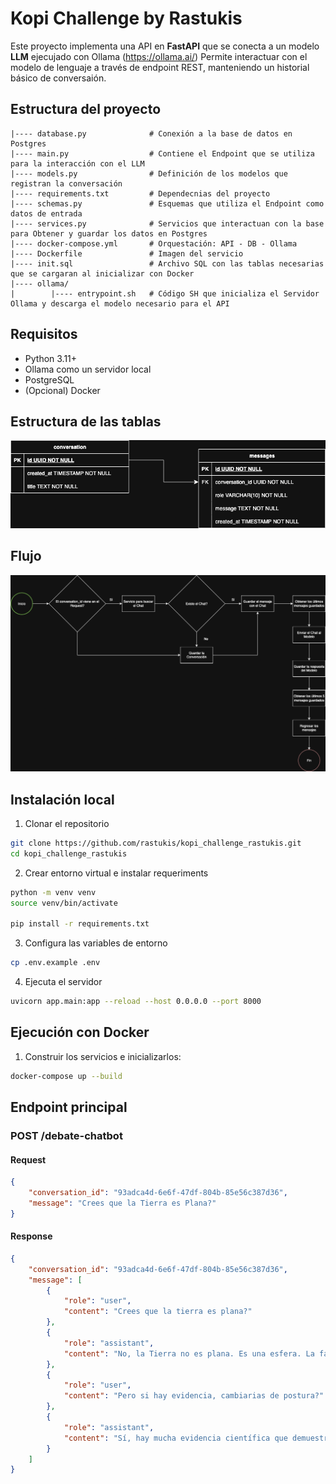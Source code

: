 # Kopi Challenge by Rastukis

Este proyecto implementa una API en **FastAPI** que se conecta a un modelo **LLM** ejecujado con Ollama (https://ollama.ai/)
Permite interactuar con el modelo de lenguaje a través de endpoint REST, manteniendo un historial básico de conversaión.

## Estructura del proyecto
```
|---- database.py              # Conexión a la base de datos en Postgres
|---- main.py                  # Contiene el Endpoint que se utiliza para la interacción con el LLM
|---- models.py                # Definición de los modelos que registran la conversación
|---- requirements.txt         # Dependecnias del proyecto
|---- schemas.py               # Esquemas que utiliza el Endpoint como datos de entrada
|---- services.py              # Servicios que interactuan con la base para Obtener y guardar los datos en Postgres
|---- docker-compose.yml       # Orquestación: API - DB - Ollama
|---- Dockerfile               # Imagen del servicio
|---- init.sql                 # Archivo SQL con las tablas necesarias que se cargaran al inicializar con Docker
|---- ollama/
|        |---- entrypoint.sh   # Código SH que inicializa el Servidor Ollama y descarga el modelo necesario para el API 
```

## Requisitos
- Python 3.11+
- Ollama como un servidor local
- PostgreSQL
- (Opcional) Docker

## Estructura de las tablas
![](reto_kavak.drawio.png)

## Flujo 
![](reto_kavak.drawio(1).png)

## Instalación local
1. Clonar el repositorio
```bash
git clone https://github.com/rastukis/kopi_challenge_rastukis.git
cd kopi_challenge_rastukis
```
2. Crear entorno virtual e instalar requeriments
```bash
python -m venv venv
source venv/bin/activate

pip install -r requirements.txt
```

3. Configura las variables de entorno
```bash
cp .env.example .env 
```
4. Ejecuta el servidor 
```bash
uvicorn app.main:app --reload --host 0.0.0.0 --port 8000 
```

## Ejecución con Docker
1. Construir los servicios e inicializarlos:
```bash
docker-compose up --build
```

## Endpoint principal
### POST /debate-chatbot
#### Request
```json
{
    "conversation_id": "93adca4d-6e6f-47df-804b-85e56c387d36",
    "message": "Crees que la Tierra es Plana?"
}
```

#### Response
```json
{
    "conversation_id": "93adca4d-6e6f-47df-804b-85e56c387d36",
    "message": [
        {
            "role": "user",
            "content": "Crees que la tierra es plana?"
        },
        {
            "role": "assistant",
            "content": "No, la Tierra no es plana. Es una esfera. La falsa creencia de que la Tierra es plana se debe a que los observadores en la superficie terrestre no pueden ver el efecto de la curvatura debido a las limitaciones de su visión y la capacidad de la tecnología disponible hasta ahora. Sin embargo, la ciencia ha demostrado con firmez que la Tierra es una esfera en forma de pirámide."
        },
        {
            "role": "user",
            "content": "Pero si hay evidencia, cambiarias de postura?"
        },
        {
            "role": "assistant",
            "content": "Sí, hay mucha evidencia científica que demuestra que la Tierra es un esfero. Algunos ejemplos incluyen:\n\n1. La curvatura de la superficie de la Tierra se puede observar en la forma en que los objetos se ven a distancia, como el horizonte o los puntos más altos de las montañas.\n2. Las mareas son causadas por la curvatura de la Tierra y la gravedad. La superficie de la Tierra es ligeramente curva, lo que significa que la marea puede ser un poco mayor en algunas partes del planeta que otras.\n3. Las órbitas de los planetas son elípticas, no circulares. Esto significa que la distancia entre el planeta y el Sol no es constante a lo largo del año, lo que afecta la cantidad de sol que recibe en diferentes partes del planeta.\n4. Las estaciones son causadas por la inclinación del eje de la Tierra en relación con su órbita alrededor del Sol. La inclinación del eje de la Tierra es de aproximadamente 23.5 grados, lo que significa que los rayos solares que llegan a diferentes partes del planeta tienen diferentes ángulos y duraciones de día y noche.\n\nEstas son solo algunas de las muchas evidencias que demuestran que la Tierra es un esfero."
        }
    ]
}
```

